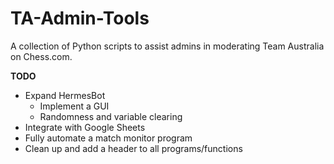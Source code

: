 # TA-Admin-Tools
A collection of Python scripts to assist admins in moderating Team Australia on Chess.com.

**TODO**
* Expand HermesBot
  * Implement a GUI
  * Randomness and variable clearing
* Integrate with Google Sheets
* Fully automate a match monitor program
* Clean up and add a header to all programs/functions
